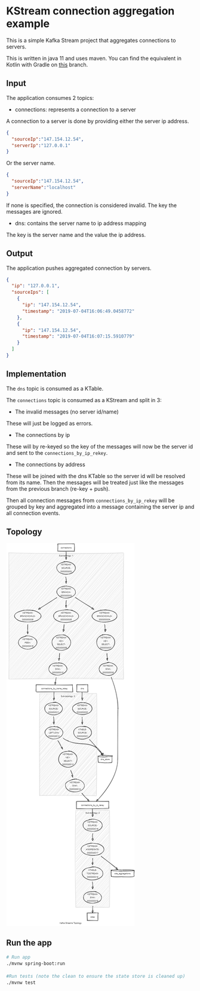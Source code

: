 # KStream connection aggregation example

This is a simple Kafka Stream project that aggregates connections to servers.

This is written in java 11 and uses maven. You can find the equivalent in Kotlin with Gradle on [this][0] branch.

## Input 

The application consumes 2 topics:

- connections: represents a connection to a server

A connection to a server is done by providing either the server ip address.

```json
{
  "sourceIp":"147.154.12.54",
  "serverIp":"127.0.0.1"
}
```

Or the server name.

```json
{
  "sourceIp":"147.154.12.54",
  "serverName":"localhost"
}
``` 

If none is specified, the connection is considered invalid. The key the messages are ignored.

- dns: contains the server name to ip address mapping

The key is the server name and the value the ip address.

## Output

The application pushes aggregated connection by servers.

```json
{
  "ip": "127.0.0.1",
  "sourceIps": [
    {
      "ip": "147.154.12.54",
      "timestamp": "2019-07-04T16:06:49.0458772"
    },
    {
      "ip": "147.154.12.54",
      "timestamp": "2019-07-04T16:07:15.5910779"
    }
  ]
}
``` 

## Implementation

The `dns` topic is consumed as a KTable.

The `connections` topic is consumed as a KStream and split in 3:

- The invalid messages (no server id/name)

These will just be logged as errors.

- The connections by ip

These will by re-keyed so the key of the messages will now be the server id and sent to the `connections_by_ip_rekey`.

- The connections by address

These will be joined with the dns KTable so the server id will be resolved from its name.
Then the messages will be treated just like the messages from the previous branch (re-key + push).

Then all connection messages from `connections_by_ip_rekey` will be grouped by key and aggregated into a message containing 
the server ip and all connection events.

## Topology

![Topology](topology.png)

## Run the app 

```sh
# Run app
./mvnw spring-boot:run

#Run tests (note the clean to ensure the state store is cleaned up)
./mvnw test
```

[0]: https://github.com/adrien-ben/kstream-connections-aggregation-example/tree/kotlin_gradle
